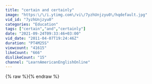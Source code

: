 ```yaml
---
title: "certain and certainly"
image: "https:\/\/i.ytimg.com\/vi\/7yzhUnjzyu0\/hqdefault.jpg"
vid_id: "7yzhUnjzyu0"
categories: "Education"
tags: ["certain","and","certainly"]
date: "2021-09-24T09:33:46+03:00"
vid_date: "2011-04-07T19:24:46Z"
duration: "PT4M25S"
viewcount: "41615"
likeCount: "666"
dislikeCount: "15"
channel: "LearnAmericanEnglishOnline"
---
```

{% raw %}{% endraw %}
